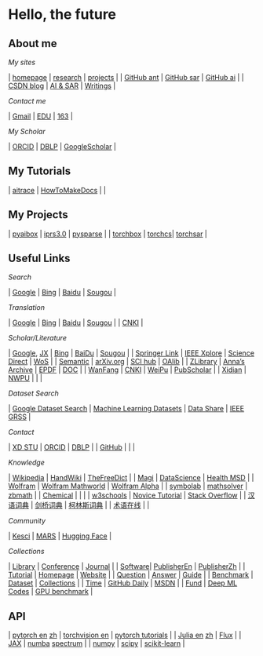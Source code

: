 # Hello, the future

## About me


*My sites*

| [homepage](https://iridescent.ink/) | [research](https://iridescent.ink/research) | [projects](https://iridescent.ink/projects) |
| [GitHub ant](https://github.com/antsfamily/) | [GitHub sar](https://github.com/aisari/) | [GitHub ai](https://github.com/metai/) | 
| [CSDN blog](https://iridescent.blog.csdn.net/) | [AI & SAR](https://sar.iridescent.ink) | [Writings](https://iridescent.ink/writings) |

*Contact me* 

| [Gmail](zhiliu.mind@gmail.com) | [EDU](zhiliu@stu.xidian.edu.cn) | [163](zhiliuai@163.com) |

*My Scholar*

| [ORCID](https://orcid.org/0000-0003-4781-7125) | [DBLP](https://dblp.org/pid/40/6686-10.html) | [GoogleScholar](https://scholar.google.com/citations?view_op=list_works&hl=en&user=Y0L4dB4AAAAJ) |


## My Tutorials

| [aitrace](https://ai.iridescent.ink/aitrace/ "A Tutorial On Artificial Intelligence") | [HowToMakeDocs](https://iridescent.ink/HowToMakeDocs "A Brief Tutorial On Making Beauty Documents") |  |


## My Projects

| [pyaibox](https://iridescent.ink/pyaibox "A Python Toolkit for image processing") | [iprs3.0](https://iridescent.ink/iprs3.0/ "Intelligent Processing platform of Radar Signal") | [pysparse](https://iridescent.ink/pysparse/ "A Python Toolkit for Sparse Signal Processing") |
| [torchbox](https://iridescent.ink/torchbox "Torch library") | [torchcs](http://ai.iridescent.ink/torchcs/)| [torchsar](https://aisari.iridescent.ink/torchsar "PyTorch SAR tool") |


## Useful Links

*Search*

| [Google](https://www.google.com/) |  [Bing](https://www.bing.com/)  |  [Baidu](https://www.baidu.com/)  |  [Sougou](https://www.sogou.com/)  |

*Translation*

| [Google](https://translate.google.com/) |  [Bing](https://www.bing.com/translator/)  |  [Baidu](https://fanyi.baidu.com/)  |  [Sougou](https://fanyi.sogou.com/)  |
| [CNKI](https://dict.cnki.net/index) |


*Scholar/Literature*

| [Google](https://scholar.google.com/), [JX](https://ac.scmor.com/) |  [Bing](https://www.bing.com/academic)  |  [BaiDu](https://xueshu.baidu.com/)  | [Sougou](https://scholar.sogou.com/) |
| [Springer Link](https://link.springer.com/)      | [IEEE Xplore](https://ieeexplore.ieee.org/Xplore/home.jsp)   | [Science Direct](https://www.sciencedirect.com/)  |  [WoS](https://www.webofscience.com)  |
| [Semantic](https://www.semanticscholar.org/)     | [arXiv.org](https://arxiv.org/)   | [SCI hub](https://www.sci-hub.pub/)  | [OAlib](https://www.oalib.com)   |
| [ZLibrary](https://singlelogin.re)      | [Anna’s Archive](https://annas-archive.org/)   | [EPDF](https://epdf.tips/)  | [DOC](https://doc.lagout.org/)   |
| [WanFang](https://www.wanfangdata.com.cn/index.html)  |  [CNKI](http://www.cnki.net/index/)  |  [WeiPu](https://qikan.cqvip.com/)  |  [PubScholar](https://pubscholar.cn)   |
| [Xidian](https://dbnav.xidian.edu.cn/newwisdom/doordatabase/database.html?pageId=14305&wfwfid=2403&sw=)   | [NWPU](https://tushuguan.nwpu.edu.cn/test2019/dzzy2019/sjkdh2019.htm)       |        |      |

*Dataset Search*

| [Google Dataset Search](https://datasetsearch.research.google.com/) | [Machine Learning Datasets](https://www.datasetlist.com/) | [Data Share](https://datashare.is.ed.ac.uk/) | [IEEE GRSS](https://eod-grss-ieee.com/dataset-search) |

*Contact*

| [XD STU](https://mail.stu.xidian.edu.cn/) | [ORCID](https://orcid.org/) | [DBLP](https://dblp.uni-trier.de/) | 
| [GitHub](https://github.com/) |  |  |

*Knowledge*

| [Wikipedia](https://www.wikipedia.org/) | [HandWiki](https://handwiki.org/)  |  [TheFreeDict](https://www.thefreedictionary.com/)  |
| [Magi](https://magi.com/) | [DataScience](https://towardsdatascience.com) | [Health MSD](https://www.msdmanuals.cn)  |
| [Wolfram](http://www.wolfram.com/) | [Wolfram Mathworld](http://mathworld.wolfram.com/) | [Wolfram Alpha](https://www.wolframalpha.com/) |
| [symbolab](https://www.symbolab.com/) | [mathsolver](https://mathsolver.microsoft.com/) | [zbmath](https://zbmath.org/) |
| [Chemical](https://www.chemnetbase.com/) |     |     |
| [w3schools](https://www.w3schools.com/) | [Novice Tutorial](http://runoob.com)  | [Stack Overflow](https://stackoverflow.com/) |
| [汉语词典](https://cd.hwxnet.com/) | [剑桥词典](https://dictionary.cambridge.org/) | [柯林斯词典](https://www.collinsdictionary.com/) |
| [术语在线](https://www.termonline.cn/) | []() |


*Community*

| [Kesci](https://www.kesci.com/) | [MARS](https://www.marsbigdata.com/) | [Hugging Face](https://huggingface.co/datasets)  |


*Collections*

| [Library](./Pages/Library.md) | [Conference](./Pages/Conference.md) | [Journal](./Pages/Journal.md)  |
| [Software](./Pages/Software.md)| [PublisherEn](./Pages/PublisherEn.md)  | [PublisherZh](./Pages/PublisherZh.md) |
| [Tutorial](./Pages/Tutorial.md) | [Homepage](./Pages/Homepage.md) | [Website](./Pages/Website.md) |
| [Question](./Pages/Question.md) | [Answer](./Pages/Answer.md) | [Guide](./Pages/Guide.md) |
| [Benchmark](https://iridescent.ink/benchmark) | [Dataset](https://iridescent.ink/dataset) | [Collections](https://iridescent.ink/collection) |
| [Time](https://time.is/) | [GitHub Daily](https://github.com/GitHubDaily/GitHubDaily) | [MSDN](http://msdn.itellyou.cn) |
| [Fund](./Pages/Fund.md)  | [Deep ML Codes](https://www.deep-ml.com)  | [GPU benchmark](https://bizon-tech.com/gpu-benchmarks)    |

## API


| [pytorch en](https://pytorch.org/docs/stable/index.html "pytorch docs") [zh](https://pytorch-cn.readthedocs.io/zh/latest/ "pytorch docs") | [torchvision en](https://pytorch.org/docs/master/torchvision/ "torchvision docs") | [pytorch tutorials](https://pytorch.org/tutorials/) |
| [Julia en](https://docs.julialang.org/en "The Julia Programming Language") [zh](https://julia-cn.readthedocs.io/  "The Julia Programming Language") | [Flux](https://fluxml.ai/ "The Elegant Machine Learning Stack") |
| [JAX](https://jax.readthedocs.io/en/latest/) | [numba](http://numba.pydata.org/ "A High Performance Python Compiler")  [spectrum](https://pyspectrum.readthedocs.io) |
| [numpy](https://numpy.org/doc/stable/reference/index.html) | [scipy](https://docs.scipy.org/doc/) | [scikit-learn](https://scikit-learn.org/stable/) | 








